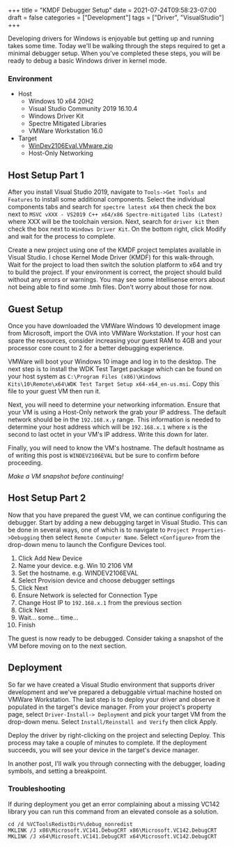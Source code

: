 +++
title = "KMDF Debugger Setup"
date = 2021-07-24T09:58:23-07:00
draft = false
categories = ["Development"]
tags = ["Driver", "VisualStudio"]
+++

Developing drivers for Windows is enjoyable but getting up and running takes some time. Today we'll be walking through the steps required to get a minimal debugger setup. When you've completed these steps, you will be ready to debug a basic Windows driver in kernel mode.

### Environment
- Host
  - Windows 10 x64 20H2
  - Visual Studio Community 2019 16.10.4
  - Windows Driver Kit
  - Spectre Mitigated Libraries
  - VMWare Workstation 16.0
- Target
  - [WinDev2106Eval.VMware.zip](https://developer.microsoft.com/en-us/windows/downloads/virtual-machines/)
  - Host-Only Networking

## Host Setup Part 1

After you install Visual Studio 2019, navigate to `Tools->Get Tools and Features` to install some additional components. Select the individual components tabs and search for `spectre latest x64` then check the box next to `MSVC vXXX - VS2019 C++ x64/x86 Spectre-mitigated libs (Latest)` where XXX will be the toolchain version. Next, search for `driver kit` then check the box next to `Windows Driver Kit`. On the bottom right, click Modify and wait for the process to complete.

Create a new project using one of the KMDF project templates available in Visual Studio. I chose Kernel Mode Driver (KMDF) for this walk-through. Wait for the project to load then switch the solution platform to x64 and try to build the project. If your environment is correct, the project should build without any errors or warnings. You may see some Intellisense errors about not being able to find some .tmh files. Don't worry about those for now.

## Guest Setup

Once you have downloaded the VMWare Windows 10 development image from Microsoft, import the OVA into VMWare Workstation. If your host can spare the resources, consider increasing your guest RAM to 4GB and your processor core count to 2 for a better debugging experience.

VMWare will boot your Windows 10 image and log in to the desktop. The next step is to install the WDK Test Target package which can be found on your host system as  `C:\Program Files (x86)\Windows Kits\10\Remote\x64\WDK Test Target Setup x64-x64_en-us.msi`. Copy this file to your guest VM then run it. 

Next, you will need to determine your networking information. Ensure that your VM is using a Host-Only network the grab your IP address. The default network should be in the `192.168.x.y` range. This information is needed to determine your host address which will be `192.168.x.1` where `x` is the second to last octet in your VM's IP address. Write this down for later.

Finally, you will need to know the VM's hostname. The default hostname as of writing this post is `WINDEV2106EVAL` but be sure to confirm before proceeding.

*Make a VM snapshot before continuing!*

## Host Setup Part 2

Now that you have prepared the guest VM, we can continue configuring the debugger. Start by adding a new debugging target in Visual Studio. This can be done in several ways, one of which is to navigate to `Project Properties->Debugging` then select `Remote Computer Name`. Select `<Configure>` from the drop-down menu to launch the Configure Devices tool.

1. Click Add New Device
2. Name your device. e.g. Win 10 2106 VM
3. Set the hostname. e.g. WINDEV2106EVAL
4. Select Provision device and choose debugger settings
5. Click Next
6. Ensure Network is selected for Connection Type 
7. Change Host IP to `192.168.x.1` from the previous section
8. Click Next
9. Wait... some... time...
10. Finish

The guest is now ready to be debugged. Consider taking a snapshot of the VM before moving on to the next section.


## Deployment

So far we have created a Visual Studio environment that supports driver development and we've prepared a debuggable virtual machine hosted on VMWare Workstation. The last step is to deploy your driver and observe it populated in the target's device manager. From your project's property page, select `Driver-Install-> Deployment` and pick your target VM from the drop-down menu. Select `Install/Reinstall and Verify` then click Apply.

Deploy the driver by right-clicking on the project and selecting Deploy. This process may take a couple of minutes to complete. If the deployment succeeds, you will see your device in the target's device manager.

In another post, I'll walk you through connecting with the debugger, loading symbols, and setting a breakpoint.

### Troubleshooting

If during deployment you get an error complaining about a missing VC142 library you can run this command from an elevated console as a solution.

```
cd /d %VCToolsRedistDir%\debug_nonredist 
MKLINK /J x86\Microsoft.VC141.DebugCRT x86\Microsoft.VC142.DebugCRT MKLINK /J x64\Microsoft.VC141.DebugCRT x64\Microsoft.VC142.DebugCRT
```